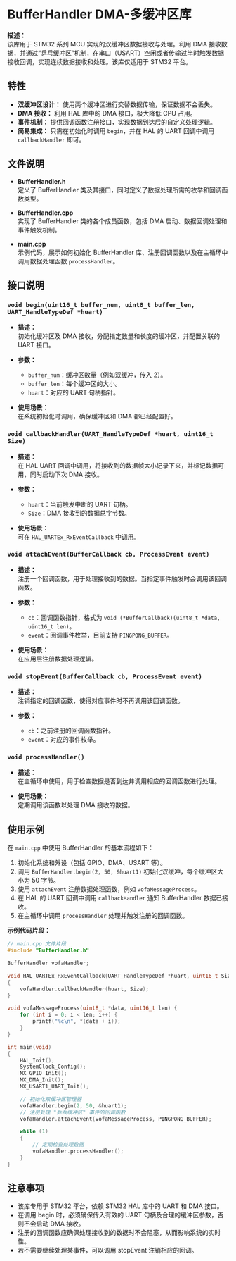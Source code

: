 # BufferHandler DMA-多缓冲区库

**描述：**  
该库用于 STM32 系列 MCU 实现的双缓冲区数据接收与处理。利用 DMA 接收数据，并通过“乒乓缓冲区”机制，在串口（USART）空闲或者传输过半时触发数据接收回调，实现连续数据接收和处理。该库仅适用于 STM32 平台。

## 特性

- **双缓冲区设计：** 使用两个缓冲区进行交替数据传输，保证数据不会丢失。
- **DMA 接收：** 利用 HAL 库中的 DMA 接口，极大降低 CPU 占用。
- **事件机制：** 提供回调函数注册接口，实现数据到达后的自定义处理逻辑。
- **简易集成：** 只需在初始化时调用 `begin`，并在 HAL 的 UART 回调中调用 `callbackHandler` 即可。

## 文件说明

- **BufferHandler.h**  
  定义了 BufferHandler 类及其接口，同时定义了数据处理所需的枚举和回调函数类型。

- **BufferHandler.cpp**  
  实现了 BufferHandler 类的各个成员函数，包括 DMA 启动、数据回调处理和事件触发机制。

- **main.cpp**  
  示例代码，展示如何初始化 BufferHandler 库、注册回调函数以及在主循环中调用数据处理函数 `processHandler`。

## 接口说明

### `void begin(uint16_t buffer_num, uint8_t buffer_len, UART_HandleTypeDef *huart)`

- **描述：**  
  初始化缓冲区及 DMA 接收，分配指定数量和长度的缓冲区，并配置关联的 UART 接口。

- **参数：**  
  - `buffer_num`：缓冲区数量（例如双缓冲，传入 2）。
  - `buffer_len`：每个缓冲区的大小。
  - `huart`：对应的 UART 句柄指针。

- **使用场景：**  
  在系统初始化时调用，确保缓冲区和 DMA 都已经配置好。

### `void callbackHandler(UART_HandleTypeDef *huart, uint16_t Size)`

- **描述：**  
  在 HAL UART 回调中调用，将接收到的数据帧大小记录下来，并标记数据可用，同时启动下次 DMA 接收。

- **参数：**  
  - `huart`：当前触发中断的 UART 句柄。
  - `Size`：DMA 接收到的数据总字节数。

- **使用场景：**  
  可在 `HAL_UARTEx_RxEventCallback` 中调用。

### `void attachEvent(BufferCallback cb, ProcessEvent event)`

- **描述：**  
  注册一个回调函数，用于处理接收到的数据。当指定事件触发时会调用该回调函数。

- **参数：**  
  - `cb`：回调函数指针，格式为 `void (*BufferCallback)(uint8_t *data, uint16_t len)`。
  - `event`：回调事件枚举，目前支持 `PINGPONG_BUFFER`。

- **使用场景：**  
  在应用层注册数据处理逻辑。

### `void stopEvent(BufferCallback cb, ProcessEvent event)`

- **描述：**  
  注销指定的回调函数，使得对应事件时不再调用该回调函数。

- **参数：**  
  - `cb`：之前注册的回调函数指针。
  - `event`：对应的事件枚举。

### `void processHandler()`

- **描述：**  
  在主循环中使用，用于检查数据是否到达并调用相应的回调函数进行处理。

- **使用场景：**  
  定期调用该函数以处理 DMA 接收的数据。

## 使用示例

在 `main.cpp` 中使用 BufferHandler 的基本流程如下：

1. 初始化系统和外设（包括 GPIO、DMA、USART 等）。
2. 调用 `BufferHandler.begin(2, 50, &huart1)` 初始化双缓冲，每个缓冲区大小为 50 字节。
3. 使用 `attachEvent` 注册数据处理函数，例如 `vofaMessageProcess`。
4. 在 HAL 的 UART 回调中调用 `callbackHandler` 通知 BufferHandler 数据已接收。
5. 在主循环中调用 `processHandler` 处理并触发注册的回调函数。

**示例代码片段：**

```cpp
// main.cpp 文件片段
#include "BufferHandler.h"

BufferHandler vofaHandler;

void HAL_UARTEx_RxEventCallback(UART_HandleTypeDef *huart, uint16_t Size)
{
    vofaHandler.callbackHandler(huart, Size);
}

void vofaMessageProcess(uint8_t *data, uint16_t len) {
    for (int i = 0; i < len; i++) {
        printf("%c\n", *(data + i));
    }
}

int main(void)
{
    HAL_Init();
    SystemClock_Config();
    MX_GPIO_Init();
    MX_DMA_Init();
    MX_USART1_UART_Init();

    // 初始化双缓冲区管理器
    vofaHandler.begin(2, 50, &huart1);
    // 注册处理 "乒乓缓冲区" 事件的回调函数
    vofaHandler.attachEvent(vofaMessageProcess, PINGPONG_BUFFER);

    while (1)
    {
        // 定期检查处理数据
        vofaHandler.processHandler();
    }
}
```
## 注意事项
* 该库专用于 STM32 平台，依赖 STM32 HAL 库中的 UART 和 DMA 接口。
* 在调用 begin 时，必须确保传入有效的 UART 句柄及合理的缓冲区参数，否则不会启动 DMA 接收。
* 注册的回调函数应确保处理接收到的数据时不会阻塞，从而影响系统的实时性。
* 若不需要继续处理某事件，可以调用 stopEvent 注销相应的回调。